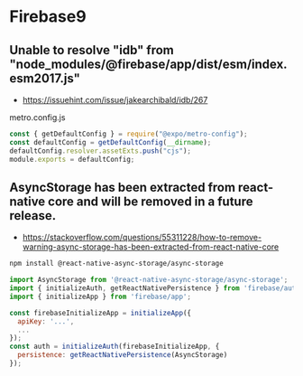 # Firebase9

## Unable to resolve "idb" from "node_modules/@firebase/app/dist/esm/index.esm2017.js"
* https://issuehint.com/issue/jakearchibald/idb/267

metro.config.js
```js
const { getDefaultConfig } = require("@expo/metro-config");
const defaultConfig = getDefaultConfig(__dirname);
defaultConfig.resolver.assetExts.push("cjs");
module.exports = defaultConfig;
```

## AsyncStorage has been extracted from react-native core and will be removed in a future release.
* https://stackoverflow.com/questions/55311228/how-to-remove-warning-async-storage-has-been-extracted-from-react-native-core

```sh
npm install @react-native-async-storage/async-storage
```

```js
import AsyncStorage from '@react-native-async-storage/async-storage';
import { initializeAuth, getReactNativePersistence } from 'firebase/auth/react-native';
import { initializeApp } from 'firebase/app';

const firebaseInitializeApp = initializeApp({
  apiKey: '...',
  ...
});
const auth = initializeAuth(firebaseInitializeApp, {
  persistence: getReactNativePersistence(AsyncStorage)
});
```
